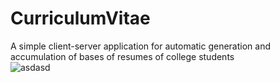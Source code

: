 # CurriculumVitae
A simple client-server application for automatic generation and accumulation of bases of resumes of college students
</br>
![asdasd](https://user-images.githubusercontent.com/25183371/208307347-bb3dd118-581f-48a9-b9d3-bbc95e3fa645.PNG)
